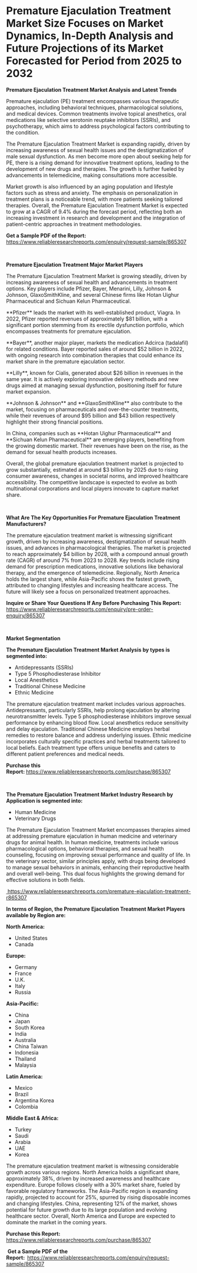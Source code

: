 <p><h1>Premature Ejaculation Treatment Market Size Focuses on Market Dynamics, In-Depth Analysis and Future Projections of its Market Forecasted for Period from 2025 to 2032</h1></p><p><strong>Premature Ejaculation Treatment Market Analysis and Latest Trends</strong></p>
<p><p>Premature ejaculation (PE) treatment encompasses various therapeutic approaches, including behavioral techniques, pharmacological solutions, and medical devices. Common treatments involve topical anesthetics, oral medications like selective serotonin reuptake inhibitors (SSRIs), and psychotherapy, which aims to address psychological factors contributing to the condition. </p><p>The Premature Ejaculation Treatment Market is expanding rapidly, driven by increasing awareness of sexual health issues and the destigmatization of male sexual dysfunction. As men become more open about seeking help for PE, there is a rising demand for innovative treatment options, leading to the development of new drugs and therapies. The growth is further fueled by advancements in telemedicine, making consultations more accessible.</p><p>Market growth is also influenced by an aging population and lifestyle factors such as stress and anxiety. The emphasis on personalization in treatment plans is a noticeable trend, with more patients seeking tailored therapies. Overall, the Premature Ejaculation Treatment Market is expected to grow at a CAGR of 9.4% during the forecast period, reflecting both an increasing investment in research and development and the integration of patient-centric approaches in treatment methodologies.</p></p>
<p><strong>Get a Sample PDF of the Report:&nbsp;</strong> <a href="https://www.reliableresearchreports.com/enquiry/request-sample/865307?utm_campaign=2395&utm_medium=2&utm_source=Github&utm_content=ia&utm_term=17042025&utm_id=premature-ejaculation-treatment">https://www.reliableresearchreports.com/enquiry/request-sample/865307</a></p>
<p>&nbsp;</p>
<p><strong>Premature Ejaculation Treatment Major Market Players</strong></p>
<p><p>The Premature Ejaculation Treatment Market is growing steadily, driven by increasing awareness of sexual health and advancements in treatment options. Key players include Pfizer, Bayer, Menarini, Lilly, Johnson & Johnson, GlaxoSmithKline, and several Chinese firms like Hotan Uighur Pharmaceutical and Sichuan Kelun Pharmaceutical.</p><p>**Pfizer** leads the market with its well-established product, Viagra. In 2022, Pfizer reported revenues of approximately $81 billion, with a significant portion stemming from its erectile dysfunction portfolio, which encompasses treatments for premature ejaculation.</p><p>**Bayer**, another major player, markets the medication Adcirca (tadalafil) for related conditions. Bayer reported sales of around $52 billion in 2022, with ongoing research into combination therapies that could enhance its market share in the premature ejaculation sector.</p><p>**Lilly**, known for Cialis, generated about $26 billion in revenues in the same year. It is actively exploring innovative delivery methods and new drugs aimed at managing sexual dysfunction, positioning itself for future market expansion.</p><p>**Johnson & Johnson** and **GlaxoSmithKline** also contribute to the market, focusing on pharmaceuticals and over-the-counter treatments, while their revenues of around $95 billion and $43 billion respectively highlight their strong financial positions. </p><p>In China, companies such as **Hotan Uighur Pharmaceutical** and **Sichuan Kelun Pharmaceutical** are emerging players, benefiting from the growing domestic market. Their revenues have been on the rise, as the demand for sexual health products increases.</p><p>Overall, the global premature ejaculation treatment market is projected to grow substantially, estimated at around $3 billion by 2025 due to rising consumer awareness, changes in societal norms, and improved healthcare accessibility. The competitive landscape is expected to evolve as both multinational corporations and local players innovate to capture market share.</p></p>
<p>&nbsp;</p>
<p><strong>What Are The Key Opportunities For Premature Ejaculation Treatment Manufacturers?</strong></p>
<p><p>The premature ejaculation treatment market is witnessing significant growth, driven by increasing awareness, destigmatization of sexual health issues, and advances in pharmacological therapies. The market is projected to reach approximately $4 billion by 2028, with a compound annual growth rate (CAGR) of around 7% from 2023 to 2028. Key trends include rising demand for prescription medications, innovative solutions like behavioral therapy, and the emergence of telemedicine. Regionally, North America holds the largest share, while Asia-Pacific shows the fastest growth, attributed to changing lifestyles and increasing healthcare access. The future will likely see a focus on personalized treatment approaches.</p></p>
<p><strong>Inquire or Share Your Questions If Any Before Purchasing This Report:</strong> <a href="https://www.reliableresearchreports.com/enquiry/pre-order-enquiry/865307?utm_campaign=2395&utm_medium=2&utm_source=Github&utm_content=ia&utm_term=17042025&utm_id=premature-ejaculation-treatment">https://www.reliableresearchreports.com/enquiry/pre-order-enquiry/865307</a></p>
<p>&nbsp;</p>
<p><strong>Market Segmentation</strong></p>
<p><strong>The Premature Ejaculation Treatment Market Analysis by types is segmented into:</strong></p>
<p><ul><li>Antidepressants (SSRIs)</li><li>Type 5 Phosphodiesterase Inhibitor</li><li>Local Anesthetics</li><li>Traditional Chinese Medicine</li><li>Ethnic Medicine</li></ul></p>
<p><p>The premature ejaculation treatment market includes various approaches. Antidepressants, particularly SSRIs, help prolong ejaculation by altering neurotransmitter levels. Type 5 phosphodiesterase inhibitors improve sexual performance by enhancing blood flow. Local anesthetics reduce sensitivity and delay ejaculation. Traditional Chinese Medicine employs herbal remedies to restore balance and address underlying issues. Ethnic medicine incorporates culturally specific practices and herbal treatments tailored to local beliefs. Each treatment type offers unique benefits and caters to different patient preferences and medical needs.</p></p>
<p><strong>Purchase this Report:&nbsp;</strong><a href="https://www.reliableresearchreports.com/purchase/865307?utm_campaign=2395&utm_medium=2&utm_source=Github&utm_content=ia&utm_term=17042025&utm_id=premature-ejaculation-treatment">https://www.reliableresearchreports.com/purchase/865307</a></p>
<p>&nbsp;</p>
<p><strong>The Premature Ejaculation Treatment Market Industry Research by Application is segmented into:</strong></p>
<p><ul><li>Human Medicine</li><li>Veterinary Drugs</li></ul></p>
<p><p>The Premature Ejaculation Treatment Market encompasses therapies aimed at addressing premature ejaculation in human medicine and veterinary drugs for animal health. In human medicine, treatments include various pharmacological options, behavioral therapies, and sexual health counseling, focusing on improving sexual performance and quality of life. In the veterinary sector, similar principles apply, with drugs being developed to manage sexual behaviors in animals, enhancing their reproductive health and overall well-being. This dual focus highlights the growing demand for effective solutions in both fields.</p></p>
<p><a href="https://www.reliableresearchreports.com/premature-ejaculation-treatment-r865307?utm_campaign=2395&utm_medium=2&utm_source=Github&utm_content=ia&utm_term=17042025&utm_id=premature-ejaculation-treatment">&nbsp;https://www.reliableresearchreports.com/premature-ejaculation-treatment-r865307</a></p>
<p><strong>In terms of Region, the Premature Ejaculation Treatment Market Players available by Region are:</strong></p>
<p>
    <p> <strong> North America: </strong>
        <ul>
            <li>United States</li>
            <li>Canada</li>
        </ul>
        </p> 
    <p> <strong> Europe: </strong>
        <ul>
            <li>Germany</li>
            <li>France</li>
            <li>U.K.</li>
            <li>Italy</li>
            <li>Russia</li>
        </ul>
        </p> 
    <p> <strong> Asia-Pacific: </strong>
        <ul>
            <li>China</li>
            <li>Japan</li>
            <li>South Korea</li>
            <li>India</li>
            <li>Australia</li>
            <li>China Taiwan</li>
            <li>Indonesia</li>
            <li>Thailand</li>
            <li>Malaysia</li>
        </ul>
        </p> 
    <p> <strong> Latin America: </strong>
        <ul>
            <li>Mexico</li>
            <li>Brazil</li>
            <li>Argentina Korea</li>
            <li>Colombia</li>
        </ul>
        </p> 
    <p> <strong> Middle East & Africa: </strong>
        <ul>
            <li>Turkey</li>
            <li>Saudi</li>
            <li>Arabia</li>
            <li>UAE</li>
            <li>Korea</li>
        </ul>
    </p>
    </p>
<p><p>The premature ejaculation treatment market is witnessing considerable growth across various regions. North America holds a significant share, approximately 38%, driven by increased awareness and healthcare expenditure. Europe follows closely with a 30% market share, fueled by favorable regulatory frameworks. The Asia-Pacific region is expanding rapidly, projected to account for 25%, spurred by rising disposable incomes and changing lifestyles. China, representing 12% of the market, shows potential for future growth due to its large population and evolving healthcare sector. Overall, North America and Europe are expected to dominate the market in the coming years.</p></p>
<p><strong>Purchase this Report: </strong><a href="https://www.reliableresearchreports.com/purchase/865307?utm_campaign=2395&utm_medium=2&utm_source=Github&utm_content=ia&utm_term=17042025&utm_id=premature-ejaculation-treatment">https://www.reliableresearchreports.com/purchase/865307</a></p>
<p>&nbsp;<strong>Get a Sample PDF of the Report:&nbsp;&nbsp;</strong><a href="https://www.reliableresearchreports.com/enquiry/request-sample/865307?utm_campaign=2395&utm_medium=2&utm_source=Github&utm_content=ia&utm_term=17042025&utm_id=premature-ejaculation-treatment">https://www.reliableresearchreports.com/enquiry/request-sample/865307</a></p>
<p><strong></strong></p>
<p><p></p><p></p><p></p></p>